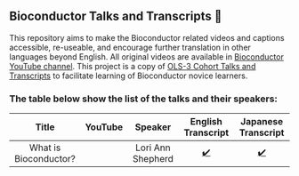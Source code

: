 ## Bioconductor Talks and Transcripts 💬

This repository aims to make the Bioconductor related videos and captions accessible, re-useable, and encourage further translation in other languages beyond English.
All original videos are available in [Bioconductor YouTube channel](https://www.youtube.com/user/bioconductor).
This project is a copy of [OLS-3 Cohort Talks and Transcripts](https://github.com/open-life-science/ols3-cohort-talks-and-transcripts) to facilitate learning of Bioconductor novice learners.

### The table below show the list of the talks and their speakers:


|                                     Title                                     	|                                                      YouTube                                                     	|                           Speaker                           	| English Transcript 	| Japanese Transcript 	|
|:-----------------------------------------------------------------------------:	|:----------------------------------------------------------------------------------------------------------------:	|:-----------------------------------------------------------:	|:------------------:	|:-----------------:	|
| What is Bioconductor?	| [<img src ='https://www.online-tech-tips.com/wp-content/uploads/2019/07/youtube-1.png'  width=35 height=15 />](https://www.youtube.com/watch?v=NMv27jgHRb4) | Lori Ann Shepherd	| [:heavy_check_mark:](https://github.com/BioconductorBoards/CABWorkingGroups/blob/main/talks_and_transcripts/Lori-biocasia2021_en.srt) 	|         [:heavy_check_mark:](https://github.com/BioconductorBoards/CABWorkingGroups/blob/main/talks_and_transcripts/Lori-biocasia2021_ja.srt)          	|
